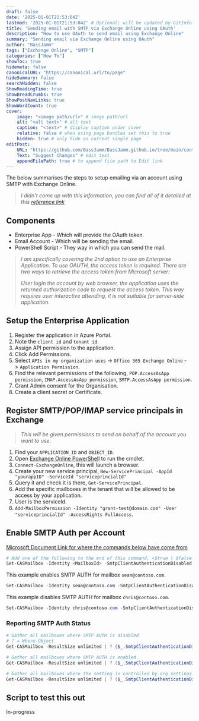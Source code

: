```yaml
---
draft: false
date: '2025-01-01T21:53:04Z'
lastmod: '2025-01-01T21:53:04Z' # Optional; will be updated by GitInfo if enabled
title: 'Sending email with SMTP via Exchange Online using OAuth'
description: "How to use OAuth to send email using Exchange Online"
summary: "Sending email via Exchange Online using OAuth"
author: "BassJamm"
tags: ["Exchange Online", "SMTP"]
categories: ["How To"]
showToc: true
hidemeta: false
canonicalURL: "https://canonical.url/to/page"
hideSummary: false
searchHidden: false
ShowReadingTime: true
ShowBreadCrumbs: true
ShowPostNavLinks: true
ShowWordCount: true
cover:
    image: "<image path/url>" # image path/url
    alt: "<alt text>" # alt text
    caption: "<text>" # display caption under cover
    relative: false # when using page bundles set this to true
    hidden: true # only hide on current single page
editPost:
    URL: "https://github.com/BassJamm/BassJamm.github.io/tree/main/content"
    Text: "Suggest Changes" # edit text
    appendFilePath: true # to append file path to Edit link
---
```


The below summarises the steps to setup emailing via an account using SMTP with Exchange Online.

 > *I didn't come up with this information, you can find all of it detailed at this [reference link](https://www.emailarchitect.net/eaoauth/kb/azure_application_pop_imap_grant.aspx)*

## Components

- Enterprise App - Which will provide the OAuth token.
- Email Account - Which will be sending the email.
- PowerShell Script - They way in which you can send the mail.

> *I am specifically covering the 2nd option to use an Enterprise Application.*
> *To use OAUTH, the access token is required. There are two ways to retrieve the access token from Microsoft server:*
>
> *User login the account by web browser, the application uses the returned authorization code to request the access token. This way requires user interactive attending, it is not suitable for server-side application.*

## Setup the Enterprise Application

1. Register the application in Azure Portal.
2. Note the `client id` and `tenant id`.
3. Assign API permission to the application.
4. Click Add Permissions.
5. Select `APIs in my organization uses` -> `Office 365 Exchange Online` -> `Application Permission`.
6. Find the relevant permissions of the following, `POP.AccessAsApp permission`, `IMAP.AccessAsApp permission`, `SMTP.AccessAsApp permission`.
7. Grant Admin consent for the Organisation.
8. Create a client secret or Certificate.

## Register SMTP/POP/IMAP service principals in Exchange

> *This will be given permissions to send on behalf of the account you want to use.*

1. Find your `APPLICATION_ID` and `OBJECT_ID`.
2. Open [Exchange Online PowerShell](https://learn.microsoft.com/en-us/powershell/exchange/connect-to-exchange-online-powershell?view=exchange-ps) to run the cmdlet.
3. `Connect-ExchangeOnline`, this will launch a browser.
4. Create your new service principal, `New-ServicePrincipal -AppId "yourappID" -ServiceId "serviceprincialId"`
5. Query it and check it is there, `Get-ServicePrincipal`.
6. Add the specific mailboxes in the tenant that will be allowed to be access by your application.
7. User is the serviceId.
8. `Add-MailboxPermission -Identity "grant-test@domain.com" -User "serviceprincialId" -AccessRights FullAccess`.

## Enable SMTP Auth per Account

[Microsoft Document Link for where the commands below have come from](https://learn.microsoft.com/en-us/exchange/clients-and-mobile-in-exchange-online/authenticated-client-smtp-submission#use-exchange-online-powershell-to-enable-or-disable-smtp-auth-on-specific-mailboxes)

```powershell
# Add one of the following to the end of this command, <$true | $false | $null>
Set-CASMailbox -Identity <MailboxId> -SmtpClientAuthenticationDisabled <here>
```

This example enables SMTP AUTH for mailbox `sean@contoso.com`.

```powershell
Set-CASMailbox -Identity sean@contoso.com -SmtpClientAuthenticationDisabled $false
```

This example disables SMTP AUTH for mailbox `chris@contoso.com`.

```powershell
Set-CASMailbox -Identity chris@contoso.com -SmtpClientAuthenticationDisabled $true
```

### Reporting SMTP Auth Status

```powershell
# Gather all mailboxes where SMTP AUTH is disabled
# ? = Where-Object
Get-CASMailbox -ResultSize unlimited | ? {$_.SmtpClientAuthenticationDisabled -eq $true}

# Gather all mailboxes where SMTP AUTH is enabled
Get-CASMailbox -ResultSize unlimited | ? ($_.SmtpClientAuthenticationDisabled -eq $false)

# Gather all mailboxes where the setting is controlled by org settings
Get-CASMailbox -ResultSize unlimited | ? ($_.SmtpClientAuthenticationDisabled -eq $null)

```

## Script to test this out

In-progress
